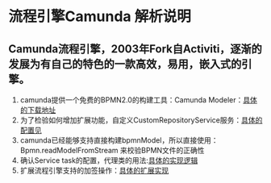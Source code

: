 
# 流程引擎Camunda 解析说明			

Camunda流程引擎，2003年Fork自Activiti，逐渐的发展为有自己的特色的一款高效，易用，嵌入式的引擎。      
---   

1. camunda提供一个免费的BPMN2.0的构建工具：Camunda Modeler：[具体的下载地址](https://camunda.com/download/modeler/)         
2. 为了检验如何增加扩展功能，自定义CustomRepositoryService服务：[具体的配置见](https://github.com/AndiHappy/customcamunda/wiki/%E6%89%A9%E5%B1%95%E6%88%96%E4%BF%AE%E6%94%B9%E5%BC%95%E6%93%8E%E5%8A%9F%E8%83%BD)                 
3. camunda已经能够支持直接构建bpmnModel，所以直接使用：Bpmn.readModelFromStream 来校验BPMN文件的正确性       
4. 确认Service task的配置，代理类的用法:[具体的实现逻辑](https://github.com/AndiHappy/customcamunda/wiki/%E5%89%8D%E5%8A%A0%E7%AD%BE%EF%BC%8C%E5%90%8E%E5%8A%A0%E7%AD%BE%E7%9A%84%E5%AE%9E%E7%8E%B0)         
5. 扩展流程引擎支持的加签操作：[具体的扩展实现](https://github.com/AndiHappy/customcamunda/wiki/%E5%89%8D%E5%8A%A0%E7%AD%BE%EF%BC%8C%E5%90%8E%E5%8A%A0%E7%AD%BE%E7%9A%84%E5%AE%9E%E7%8E%B0)     

